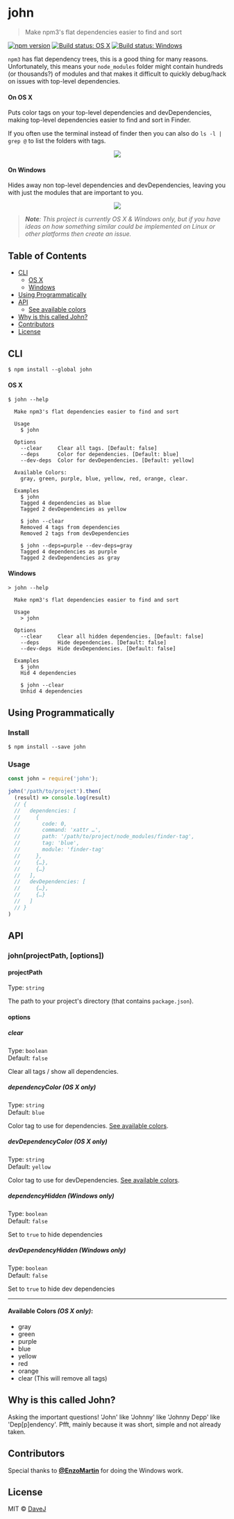 # john

> Make npm3's flat dependencies easier to find and sort

[![npm version](https://img.shields.io/npm/v/john.svg)](https://www.npmjs.com/package/john) [![Build status: OS X](https://img.shields.io/travis/davej/john/master.svg?label=OS%20X)](https://travis-ci.org/davej/john) [![Build status: Windows](https://img.shields.io/appveyor/ci/davej/john/master.svg?label=windows)](https://ci.appveyor.com/project/davej/john/branch/master)

`npm3` has flat dependency trees, this is a good thing for many reasons.
Unfortunately, this means your `node_modules` folder might contain hundreds (or thousands?)
of modules and that makes it difficult to quickly debug/hack on issues with top-level dependencies.

#### On OS X
Puts color tags on your top-level dependencies and devDependencies,
making top-level dependencies easier to find and sort in Finder.

If you often use the terminal instead of finder then you can also do `ls -l | grep @` to list the folders with tags.

<p align="center"><img src="https://cdn.rawgit.com/davej/john/a2b79a0ffc8da296d382bd99b29977195cb3976c/usage.gif" /></p>

#### On Windows
Hides away non top-level dependencies and devDependencies, leaving you with just the modules that are important to you.

<p align="center"><img src="https://cdn.rawgit.com/davej/john/6bc236d409c62d1f2d3603ec5de9cec504692efd/media/windows-usage.gif" /></p>

> *<strong>Note</strong>: This project is currently OS X & Windows only, but if you have ideas on how something similar could be implemented on Linux or other platforms then create an issue.*

## Table of Contents

* [CLI](#cli)
  * [OS X](#os-x)
  * [Windows](#windows)
* [Using Programmatically](#using-programmatically)
* [API](#api)
  * [See available colors](#available-colors)
* [Why is this called John?](#why-is-this-called-john)
* [Contributors](#contributors)
* [License](#license)

## CLI

```
$ npm install --global john
```

#### OS X

```
$ john --help

  Make npm3's flat dependencies easier to find and sort

  Usage
    $ john

  Options
    --clear     Clear all tags. [Default: false]
    --deps      Color for dependencies. [Default: blue]
    --dev-deps  Color for devDependencies. [Default: yellow]

  Available Colors:
    gray, green, purple, blue, yellow, red, orange, clear.

  Examples
    $ john
    Tagged 4 dependencies as blue
    Tagged 2 devDependencies as yellow

    $ john --clear
    Removed 4 tags from dependencies
    Removed 2 tags from devDependencies

    $ john --deps=purple --dev-deps=gray
    Tagged 4 dependencies as purple
    Tagged 2 devDependencies as gray
```

#### Windows

```
> john --help

  Make npm3's flat dependencies easier to find and sort

  Usage
    > john

  Options
    --clear     Clear all hidden dependencies. [Default: false]
    --deps      Hide dependencies. [Default: false]
    --dev-deps  Hide devDependencies. [Default: false]

  Examples
    $ john
    Hid 4 dependencies

    $ john --clear
    Unhid 4 dependencies
```

## Using Programmatically

### Install

```
$ npm install --save john
```

### Usage

```js
const john = require('john');

john('/path/to/project').then(
  (result) => console.log(result)
  // {
  //   dependencies: [
  //     {
  //       code: 0,
  //       command: 'xattr …',
  //       path: '/path/to/project/node_modules/finder-tag',
  //       tag: 'blue',
  //       module: 'finder-tag'
  //     },
  //     {…},
  //     {…}
  //   ],
  //   devDependencies: [
  //     {…},
  //     {…}
  //   ]
  // }
)
```

## API

### john(projectPath, [options])

#### projectPath

Type: `string`

The path to your project's directory (that contains `package.json`).

#### options

##### clear

Type: `boolean`  
Default: `false`

Clear all tags / show all dependencies.


##### dependencyColor *(OS X only)*

Type: `string`  
Default: `blue`

Color tag to use for dependencies. [See available colors](#available-colors).


##### devDependencyColor *(OS X only)*

Type: `string`  
Default: `yellow`

Color tag to use for devDependencies. [See available colors](#available-colors).


##### dependencyHidden *(Windows only)*

Type: `boolean`  
Default: `false`

Set to `true` to hide dependencies


##### devDependencyHidden *(Windows only)*

Type: `boolean`  
Default: `false`

Set to `true` to hide dev dependencies

---

#### Available Colors *(OS X only)*:

* gray
* green
* purple
* blue
* yellow
* red
* orange
* clear (This will remove all tags)

## Why is this called John?

Asking the important questions! 'John' like 'Johnny' like 'Johnny Depp' like 'Dep[p]endency'. Pfft, mainly because it was short, simple and not already taken.

## Contributors

Special thanks to **[@EnzoMartin](https://github.com/EnzoMartin)** for doing the Windows work.


## License

MIT © [DaveJ](https://twitter.com/DaveJ)
